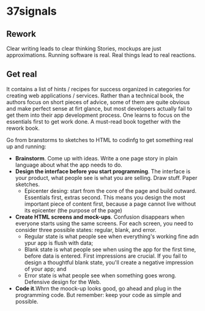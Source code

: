 # 37signals

## Rework
Clear writing leads to clear thinking
Stories, mockups are just approximations. Running software is real.
Real things lead to real reactions.

## Get real
It contains a list of hints / recipes for success organized in categories for creating web applications / services. Rather than a technical book, the authors focus on short pieces of advice, some of them are quite obvious and make perfect sense at firt glance, but most developers actually fail to get them into their app development process. One learns to focus on the essentials first to get work done. A must-read book together with the rework book.

Go from branstorms to sketches to HTML to codinfg to get something real up and running:
* **Brainstorm**. Come up with ideas. Write a one page story in plain language about what the app needs to do.
* **Design the interface before you start programming**. The interface is your product, what people see is what you are selling. Draw stuff. Paper sketches. 
    * Epicenter desing: start from the core of the page and build outward. Essentials first, extras second. This means you design the most important piece of content first, because a page cannot live without its epicenter (the purpose of the page)
* **Create HTML screens and mock-ups**. Confusion disappears when everyone starts using the same screens. For each screen, you need to consider three possible states: regular, blank, and error. 
    * Regular state is what people see when everything's working fine adn ypur app is flush with data; 
    * Blank state is what people see when using the app for the first time, before data is entered. First impressions are crucial. If you fail to design a thoughtful blank state, you'll create a negative impression of your app; and 
    * Error state is what people see when something goes wrong. Defensive design for the Web.
* **Code it**.Whrn the moock-up looks good, go ahead and plug in the programming code. But remember: keep your code as simple and possible. 